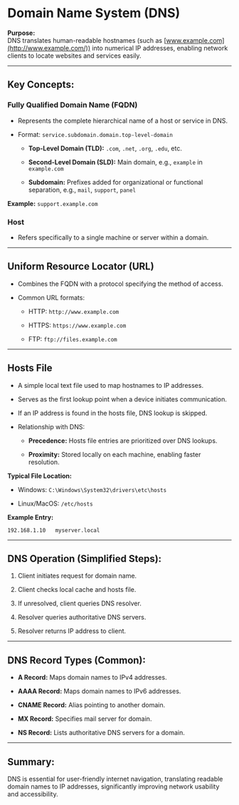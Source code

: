 # Domain Name System (DNS)

**Purpose:**  
DNS translates human-readable hostnames (such as [www.example.com](http://www.example.com/)) into numerical IP addresses, enabling network clients to locate websites and services easily.

---

## Key Concepts:

### Fully Qualified Domain Name (FQDN)

- Represents the complete hierarchical name of a host or service in DNS.
    
- Format: `service.subdomain.domain.top-level-domain`
    
    - **Top-Level Domain (TLD):** `.com`, `.net`, `.org`, `.edu`, etc.
        
    - **Second-Level Domain (SLD):** Main domain, e.g., `example` in `example.com`
        
    - **Subdomain:** Prefixes added for organizational or functional separation, e.g., `mail`, `support`, `panel`
        

**Example:** `support.example.com`

### Host

- Refers specifically to a single machine or server within a domain.
    

---

## Uniform Resource Locator (URL)

- Combines the FQDN with a protocol specifying the method of access.
    
- Common URL formats:
    
    - HTTP: `http://www.example.com`
        
    - HTTPS: `https://www.example.com`
        
    - FTP: `ftp://files.example.com`
        

---

## Hosts File

- A simple local text file used to map hostnames to IP addresses.
    
- Serves as the first lookup point when a device initiates communication.
    
- If an IP address is found in the hosts file, DNS lookup is skipped.
    
- Relationship with DNS:
    
    - **Precedence:** Hosts file entries are prioritized over DNS lookups.
        
    - **Proximity:** Stored locally on each machine, enabling faster resolution.
        

**Typical File Location:**

- Windows: `C:\Windows\System32\drivers\etc\hosts`
    
- Linux/MacOS: `/etc/hosts`
    

**Example Entry:**

```
192.168.1.10   myserver.local
```

---

## DNS Operation (Simplified Steps):

1. Client initiates request for domain name.
    
2. Client checks local cache and hosts file.
    
3. If unresolved, client queries DNS resolver.
    
4. Resolver queries authoritative DNS servers.
    
5. Resolver returns IP address to client.
    

---

## DNS Record Types (Common):

- **A Record:** Maps domain names to IPv4 addresses.
    
- **AAAA Record:** Maps domain names to IPv6 addresses.
    
- **CNAME Record:** Alias pointing to another domain.
    
- **MX Record:** Specifies mail server for domain.
    
- **NS Record:** Lists authoritative DNS servers for a domain.
    

---

## Summary:

DNS is essential for user-friendly internet navigation, translating readable domain names to IP addresses, significantly improving network usability and accessibility.